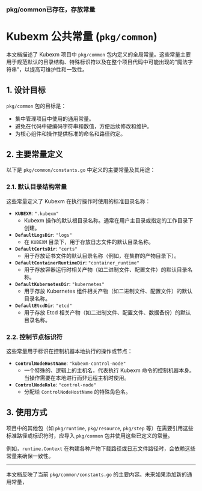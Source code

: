 ### pkg/common已存在，存放常量

# Kubexm 公共常量 (`pkg/common`)

本文档描述了 Kubexm 项目中 `pkg/common` 包内定义的全局常量。这些常量主要用于规范默认的目录结构、特殊标识符以及在整个项目代码中可能出现的“魔法字符串”，以提高可维护性和一致性。

## 1. 设计目标

`pkg/common` 包的目标是：

*   集中管理项目中使用的通用常量。
*   避免在代码中硬编码字符串和数值，方便后续修改和维护。
*   为核心组件和操作提供标准的命名和路径约定。

## 2. 主要常量定义

以下是 `pkg/common/constants.go` 中定义的主要常量及其用途：

### 2.1. 默认目录结构常量

这些常量定义了 Kubexm 在执行操作时使用的标准目录名称：

*   **`KUBEXM`**: `".kubexm"`
    *   Kubexm 操作的默认根目录名称。通常在用户主目录或指定的工作目录下创建。
*   **`DefaultLogsDir`**: `"logs"`
    *   在 `KUBEXM` 目录下，用于存放日志文件的默认目录名称。
*   **`DefaultCertsDir`**: `"certs"`
    *   用于存放证书文件的默认目录名称（例如，在集群的产物目录下）。
*   **`DefaultContainerRuntimeDir`**: `"container_runtime"`
    *   用于存放容器运行时相关产物（如二进制文件、配置文件）的默认目录名称。
*   **`DefaultKubernetesDir`**: `"kubernetes"`
    *   用于存放 Kubernetes 组件相关产物（如二进制文件、配置文件）的默认目录名称。
*   **`DefaultEtcdDir`**: `"etcd"`
    *   用于存放 Etcd 相关产物（如二进制文件、配置文件、数据备份）的默认目录名称。

### 2.2. 控制节点标识符

这些常量用于标识在控制机器本地执行的操作或节点：

*   **`ControlNodeHostName`**: `"kubexm-control-node"`
    *   一个特殊的、逻辑上的主机名，代表执行 Kubexm 命令的控制机器本身。当操作需要在本地进行而非远程主机时使用。
*   **`ControlNodeRole`**: `"control-node"`
    *   分配给 `ControlNodeHostName` 的特殊角色名。

## 3. 使用方式

项目中的其他包（如 `pkg/runtime`, `pkg/resource`, `pkg/step` 等）在需要引用这些标准路径或标识符时，应导入 `pkg/common` 包并使用这些已定义的常量。

例如，`runtime.Context` 在构建各种产物下载路径或日志文件路径时，会依赖这些常量来确保一致性。

---

本文档反映了当前 `pkg/common/constants.go` 的主要内容。未来如果添加新的通用常量，